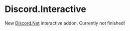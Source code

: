 # Discord.Interactive

New [Discord.Net](https://github.com/discord-net/Discord.Net) interactive addon.  Currently not finished!
